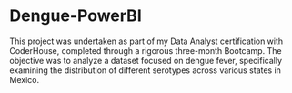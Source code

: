 # Dengue-PowerBI
This project was undertaken as part of my Data Analyst certification with CoderHouse, completed through a rigorous three-month Bootcamp. The objective was to analyze a dataset focused on dengue fever, specifically examining the distribution of different serotypes across various states in Mexico.
